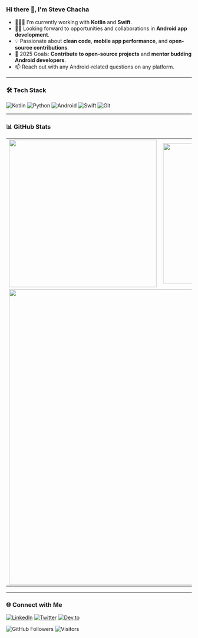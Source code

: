 ### Hi there 👋, I'm Steve Chacha

- 👨🏾‍💻 I’m currently working with **Kotlin** and **Swift**.
- ✌🏾 Looking forward to opportunities and collaborations in **Android app development**.
- 💡 Passionate about **clean code**, **mobile app performance**, and **open-source contributions**.
- 🎯 2025 Goals: **Contribute to open-source projects** and **mentor budding Android developers**.
- 📫 Reach out with any Android-related questions on any platform.

---

### 🛠️ Tech Stack

![Kotlin](https://img.shields.io/badge/Kotlin-0095D5?style=for-the-badge&logo=kotlin&logoColor=white)
![Python](https://img.shields.io/badge/Python-3776AB?style=for-the-badge&logo=python&logoColor=white)
![Android](https://img.shields.io/badge/Android-3DDC84?style=for-the-badge&logo=android&logoColor=white)
![Swift](https://img.shields.io/badge/Swift-FA7343?style=for-the-badge&logo=swift&logoColor=white)
![Git](https://img.shields.io/badge/Git-F05032?style=for-the-badge&logo=git&logoColor=white)

---

### 📊 GitHub Stats

<div align="center">
  <table>
    <tr>
        <td><img width="400px" src="https://github-readme-stats.vercel.app/api?username=stevechacha&count_private=true&show_icons=true&theme=dark&layout=compact" /></td>
        <td><img width="380px" src="https://github-readme-stats.vercel.app/api/top-langs/?username=stevechacha&hide=html&layout=compact&theme=dark" /></td>
    </tr>   
    <tr>
      <td colspan="2">
         <img width="800px" src="https://github-readme-streak-stats.herokuapp.com/?user=stevechacha&theme=vision-friendly-dark" />
      </td>  
    </tr>
  </table>
</div>

---

### 🌐 Connect with Me

[![LinkedIn](https://img.shields.io/badge/LinkedIn-0077B5?style=for-the-badge&logo=linkedin&logoColor=white)](https://linkedin.com/in/stephen-chacha-895778184/)
[![Twitter](https://img.shields.io/badge/Twitter-1DA1F2?style=for-the-badge&logo=twitter&logoColor=white)](https://twitter.com/Stevechacha5)
[![Dev.to](https://img.shields.io/badge/Dev.to-0A0A0A?style=for-the-badge&logo=devdotto&logoColor=white)](https://dev.to/stevechacha)

![GitHub Followers](https://img.shields.io/github/followers/stevechacha?style=plastic)
![Visitors](https://visitor-badge.glitch.me/badge?page_id=stevechacha)




